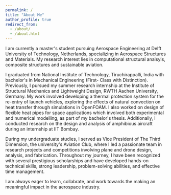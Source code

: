 ```yaml
---
permalink: /
title: "About Me"
author_profile: true
redirect_from: 
  - /about/
  - /about.html
---
```

I am currently a master's student pursuing Aerospace Engineering at Delft University of Technology, Netherlands, specializing in Aerospace Structures and Materials. My research interest lies in computational structural analsyis, composite structures and sustainable aviation. 

I graduated from National Institute of Technology, Tiruchirappalli, India with bachelor's in Mechanical Engineering (First- Class with Distinction). Previously, I pursued my summer research internship at the Institute of Structural Mechanics and Lightweight Design, RWTH Aachen University, Germany. My work involved developing a thermal protection system for the re-entry of launch vehicles, exploring the effects of natural convection on heat transfer through simulations in OpenFOAM. I also worked on design of flexible heat pipes for space applications which involved both experimental and numerical modelling, as part of my bachelor's thesis. Additionally, I conducted research on the design and analysis of amphibious aircraft during an internship at IIT Bombay.

During my undergraduate studies, I served as Vice President of The Third Dimension, the university's Aviation Club, where I led a passionate team in research projects and competitions involving plane and drone design, analysis, and fabrication. Throughout my journey, I have been recognized with several prestigious scholarships and have developed hands-on technical skills, strong leadership, problem-solving abilities, and effective time management.

I am always eager to learn, collabrate, and work towards the making an meaningful impact in the aerospace industry.
